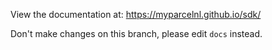 View the documentation at: https://myparcelnl.github.io/sdk/

Don't make changes on this branch, please edit `docs` instead. 
